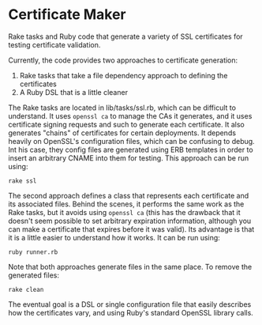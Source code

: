 Certificate Maker
=================

Rake tasks and Ruby code that generate a variety of SSL certificates for
testing certificate validation.

Currently, the code provides two approaches to certificate generation:

1. Rake tasks that take a file dependency approach to defining the certificates
2. A Ruby DSL that is a little cleaner

The Rake tasks are located in lib/tasks/ssl.rb, which can be difficult to
understand. It uses `openssl ca` to manage the CAs it generates, and it uses
certificate signing requests and such to generate each certificate. It also
generates "chains" of certificates for certain deployments. It depends heavily
on OpenSSL's configuration files, which can be confusing to debug. Int his
case, they config files are generated using ERB templates in order to insert an
arbitrary CNAME into them for testing. This approach can be run using:

    rake ssl

The second approach defines a class that represents each certificate and its
associated files. Behind the scenes, it performs the same work as the Rake
tasks, but it avoids using `openssl ca` (this has the drawback that it doesn't
seem possible to set arbitrary expiration information, although you can make a
certificate that expires before it was valid). Its advantage is that it is a
little easier to understand how it works. It can be run using:

    ruby runner.rb

Note that both approaches generate files in the same place. To remove the
generated files:

    rake clean

The eventual goal is a DSL or single configuration file that easily describes
how the certificates vary, and using Ruby's standard OpenSSL library calls.
